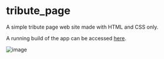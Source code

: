 # tribute_page
A simple tribute page web site made with HTML and CSS only.

A running build of the app can be accessed [here](https://tribute-page-web-app.netlify.app/).

![image](https://user-images.githubusercontent.com/69646100/154117152-104b51fe-4969-4d24-aa48-a5059713eb99.png)
